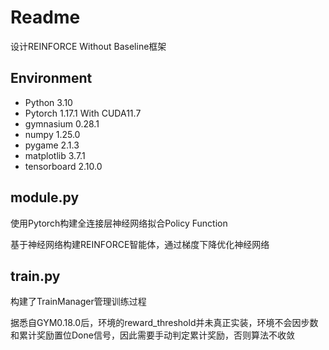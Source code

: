 # Readme

设计REINFORCE Without Baseline框架

## Environment

- Python 3.10
- Pytorch 1.17.1 With CUDA11.7
- gymnasium 0.28.1
- numpy 1.25.0
- pygame 2.1.3
- matplotlib 3.7.1
- tensorboard 2.10.0


## module.py

使用Pytorch构建全连接层神经网络拟合Policy Function

基于神经网络构建REINFORCE智能体，通过梯度下降优化神经网络

## train.py

构建了TrainManager管理训练过程

据悉自GYM0.18.0后，环境的reward_threshold并未真正实装，环境不会因步数和累计奖励置位Done信号，因此需要手动判定累计奖励，否则算法不收敛
